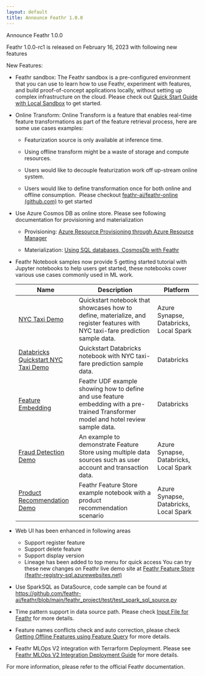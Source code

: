 ```yaml
---
layout: default
title: Announce Feathr 1.0.0
---
```


Announce Feathr 1.0.0

Feathr 1.0.0-rc1 is released on February 16, 2023 with following new features

New Features:

- Feathr sandbox: The Feathr sandbox is a pre-configured environment that you can use to learn how to use Feathr, experiment with features, and build proof-of-concept applications locally, without setting up complex infrastructure on the cloud. Please check out [Quick Start Guide with Local Sandbox](https://feathr-ai.github.io/feathr/quickstart_local_sandbox.html) to get started.

- Online Transform: Online Transform is a feature that enables real-time feature transformations as part of the feature retrieval process, here are some use cases examples:

  - Featurization source is only available at inference time​.

  - Using offline transform might be a waste of storage and compute resources.
  - Users would like to decouple featurization work off up-stream online system.
  - Users would like to define transformation once for both online and offline consumption.  
  Please checkout [feathr-ai/feathr-online (github.com)](https://github.com/feathr-ai/feathr-online#readme) to get started

- Use Azure Cosmos DB as online store. Please see following documentation for provisioning and materialization
  
  - Provisioning: [Azure Resource Provisioning through Azure Resource Manager](https://feathr-ai.github.io/feathr/how-to-guides/azure-deployment-arm.html#azure-resource-provisioning)
  
  - Materialization: [Using SQL databases, CosmosDb with Feathr](https://feathr-ai.github.io/feathr/how-to-guides/jdbc-cosmos-notes.html#using-cosmosdb-as-the-online-store)

- Feathr Notebook samples now provide 5 getting started tutorial with Jupyter notebooks to help users get started, these notebooks cover various use cases commonly used in ML work.
  
  | Name                                                                                                                                 | Description                                                                                                                           | Platform                               |
  | ------------------------------------------------------------------------------------------------------------------------------------ | ------------------------------------------------------------------------------------------------------------------------------------- | -------------------------------------- |
  | [NYC Taxi Demo](https://github.com/feathr-ai/feathr/blob/main/docs/samples/nyc_taxi_demo.ipynb)                                      | Quickstart notebook that showcases how to define, materialize, and register features with NYC taxi-fare prediction sample data.       | Azure Synapse, Databricks, Local Spark |
  | [Databricks Quickstart NYC Taxi Demo](https://github.com/feathr-ai/feathr/blob/main/docs/samples/nyc_taxi_demo.ipynb)                | Quickstart Databricks notebook with NYC taxi-fare prediction sample data.                                                             | Databricks                             |
  | [Feature Embedding](https://github.com/feathr-ai/feathr/blob/main/docs/samples/feature_embedding.ipynb)                              | Feathr UDF example showing how to define and use feature embedding with a pre-trained Transformer model and hotel review sample data. | Databricks                             |
  | [Fraud Detection Demo](https://github.com/feathr-ai/feathr/blob/main/docs/samples/fraud_detection_demo.ipynb)                        | An example to demonstrate Feature Store using multiple data sources such as user account and transaction data.                        | Azure Synapse, Databricks, Local Spark |
  | [Product Recommendation Demo](https://github.com/feathr-ai/feathr/blob/main/docs/samples/product_recommendation_demo_advanced.ipynb) | Feathr Feature Store example notebook with a product recommendation scenario                                                          | Azure Synapse, Databricks, Local Spark |

- Web UI has been enhanced in following areas
  - Support register feature
  - Support delete feature
  - Support display version
  - Lineage has been added to top menu for quick access
  You can try these new changes on Feathr live demo site at [Feathr Feature Store (feathr-registry-sql.azurewebsites.net)](https://feathr-registry-sql.azurewebsites.net/)

- Use SparkSQL as DataSource, code sample can be found at https://github.com/feathr-ai/feathr/blob/main/feathr_project/test/test_spark_sql_source.py

- Time pattern support in data source path. Please check [Input File for Feathr](https://feathr-ai.github.io/feathr/how-to-guides/feathr-input-format.html#timepartitionpattern-for-input-files) for more details.

- Feature names conflicts check and auto correction, please check [Getting Offline Features using Feature Query](https://feathr-ai.github.io/feathr/concepts/get-offline-features.html#feature-names-conflicts-check) for more details.

- Feathr MLOps V2 integration with Terrarform Deployment. Please see [Feathr MLOps V2 Integration Deployment Guide](https://github.com/Azure/mlops-v2/blob/feature/feathr/documentation/deployguides/deployguide_fs_ado.md) for more details.

For more information, please refer to the official Feathr documentation.
